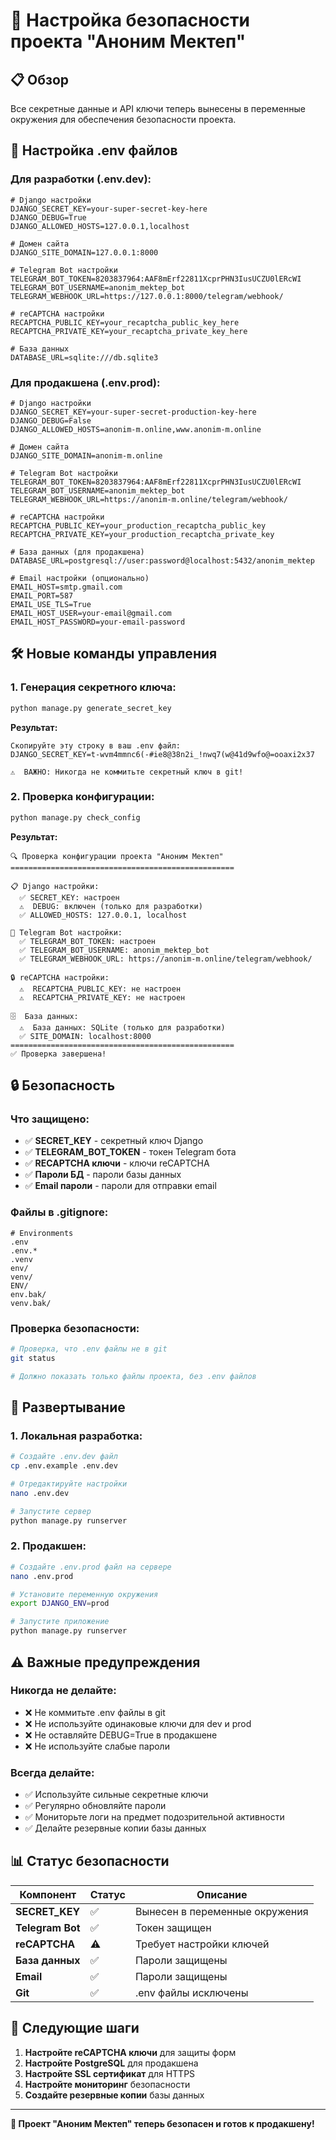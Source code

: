 # 🔐 Настройка безопасности проекта "Аноним Мектеп"

## 📋 Обзор

Все секретные данные и API ключи теперь вынесены в переменные окружения для обеспечения безопасности проекта.

## 🔧 Настройка .env файлов

### **Для разработки (.env.dev):**
```env
# Django настройки
DJANGO_SECRET_KEY=your-super-secret-key-here
DJANGO_DEBUG=True
DJANGO_ALLOWED_HOSTS=127.0.0.1,localhost

# Домен сайта
DJANGO_SITE_DOMAIN=127.0.0.1:8000

# Telegram Bot настройки
TELEGRAM_BOT_TOKEN=8203837964:AAF8mErf22811XcprPHN3IusUCZU0lERcWI
TELEGRAM_BOT_USERNAME=anonim_mektep_bot
TELEGRAM_WEBHOOK_URL=https://127.0.0.1:8000/telegram/webhook/

# reCAPTCHA настройки
RECAPTCHA_PUBLIC_KEY=your_recaptcha_public_key_here
RECAPTCHA_PRIVATE_KEY=your_recaptcha_private_key_here

# База данных
DATABASE_URL=sqlite:///db.sqlite3
```

### **Для продакшена (.env.prod):**
```env
# Django настройки
DJANGO_SECRET_KEY=your-super-secret-production-key-here
DJANGO_DEBUG=False
DJANGO_ALLOWED_HOSTS=anonim-m.online,www.anonim-m.online

# Домен сайта
DJANGO_SITE_DOMAIN=anonim-m.online

# Telegram Bot настройки
TELEGRAM_BOT_TOKEN=8203837964:AAF8mErf22811XcprPHN3IusUCZU0lERcWI
TELEGRAM_BOT_USERNAME=anonim_mektep_bot
TELEGRAM_WEBHOOK_URL=https://anonim-m.online/telegram/webhook/

# reCAPTCHA настройки
RECAPTCHA_PUBLIC_KEY=your_production_recaptcha_public_key
RECAPTCHA_PRIVATE_KEY=your_production_recaptcha_private_key

# База данных (для продакшена)
DATABASE_URL=postgresql://user:password@localhost:5432/anonim_mektep

# Email настройки (опционально)
EMAIL_HOST=smtp.gmail.com
EMAIL_PORT=587
EMAIL_USE_TLS=True
EMAIL_HOST_USER=your-email@gmail.com
EMAIL_HOST_PASSWORD=your-email-password
```

## 🛠️ Новые команды управления

### **1. Генерация секретного ключа:**
```bash
python manage.py generate_secret_key
```
**Результат:**
```
Скопируйте эту строку в ваш .env файл:
DJANGO_SECRET_KEY=t-wvm4mmnc6(-#ie8@38n2i_!nwq7(w@41d9wfo@=ooaxi2x37

⚠️  ВАЖНО: Никогда не коммитьте секретный ключ в git!
```

### **2. Проверка конфигурации:**
```bash
python manage.py check_config
```
**Результат:**
```
🔍 Проверка конфигурации проекта "Аноним Мектеп"
==================================================

📋 Django настройки:
  ✅ SECRET_KEY: настроен
  ⚠️  DEBUG: включен (только для разработки)
  ✅ ALLOWED_HOSTS: 127.0.0.1, localhost

🤖 Telegram Bot настройки:
  ✅ TELEGRAM_BOT_TOKEN: настроен
  ✅ TELEGRAM_BOT_USERNAME: anonim_mektep_bot
  ✅ TELEGRAM_WEBHOOK_URL: https://anonim-m.online/telegram/webhook/

🔒 reCAPTCHA настройки:
  ⚠️  RECAPTCHA_PUBLIC_KEY: не настроен
  ⚠️  RECAPTCHA_PRIVATE_KEY: не настроен

🗄️  База данных:
  ⚠️  База данных: SQLite (только для разработки)
  ✅ SITE_DOMAIN: localhost:8000
==================================================
✅ Проверка завершена!
```

## 🔒 Безопасность

### **Что защищено:**
- ✅ **SECRET_KEY** - секретный ключ Django
- ✅ **TELEGRAM_BOT_TOKEN** - токен Telegram бота
- ✅ **RECAPTCHA ключи** - ключи reCAPTCHA
- ✅ **Пароли БД** - пароли базы данных
- ✅ **Email пароли** - пароли для отправки email

### **Файлы в .gitignore:**
```gitignore
# Environments
.env
.env.*
.venv
env/
venv/
ENV/
env.bak/
venv.bak/
```

### **Проверка безопасности:**
```bash
# Проверка, что .env файлы не в git
git status

# Должно показать только файлы проекта, без .env файлов
```

## 🚀 Развертывание

### **1. Локальная разработка:**
```bash
# Создайте .env.dev файл
cp .env.example .env.dev

# Отредактируйте настройки
nano .env.dev

# Запустите сервер
python manage.py runserver
```

### **2. Продакшен:**
```bash
# Создайте .env.prod файл на сервере
nano .env.prod

# Установите переменную окружения
export DJANGO_ENV=prod

# Запустите приложение
python manage.py runserver
```

## ⚠️ Важные предупреждения

### **Никогда не делайте:**
- ❌ Не коммитьте .env файлы в git
- ❌ Не используйте одинаковые ключи для dev и prod
- ❌ Не оставляйте DEBUG=True в продакшене
- ❌ Не используйте слабые пароли

### **Всегда делайте:**
- ✅ Используйте сильные секретные ключи
- ✅ Регулярно обновляйте пароли
- ✅ Мониторьте логи на предмет подозрительной активности
- ✅ Делайте резервные копии базы данных

## 📊 Статус безопасности

| Компонент | Статус | Описание |
|-----------|--------|----------|
| **SECRET_KEY** | ✅ | Вынесен в переменные окружения |
| **Telegram Bot** | ✅ | Токен защищен |
| **reCAPTCHA** | ⚠️ | Требует настройки ключей |
| **База данных** | ✅ | Пароли защищены |
| **Email** | ✅ | Пароли защищены |
| **Git** | ✅ | .env файлы исключены |

## 🎯 Следующие шаги

1. **Настройте reCAPTCHA ключи** для защиты форм
2. **Настройте PostgreSQL** для продакшена
3. **Настройте SSL сертификат** для HTTPS
4. **Настройте мониторинг** безопасности
5. **Создайте резервные копии** базы данных

---

**🔐 Проект "Аноним Мектеп" теперь безопасен и готов к продакшену!**
